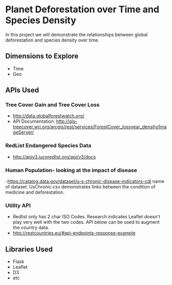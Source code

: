 # Planet Deforestation over Time and Species Density

In this project we will demonstrate the relationships between global deforestation and species density over time.

## Dimensions to Explore
 - Time
 - Geo
 


## APIs Used

### Tree Cover Gain and Tree Cover Loss
 - http://data.globalforestwatch.org/ 
 -  API Documentation:  http://gis-treecover.wri.org/arcgis/rest/services/ForestCover_lossyear_density/ImageServer/
### RedList Endangered Species Data
 - http://apiv3.iucnredlist.org/api/v3/docs
###  Human Population- looking at the impact of disease
 -https://catalog.data.gov/dataset/u-s-chronic-disease-indicators-cdi
 name of dataset. UsChronic.csv
 demonstrates links between the condition of medicine and deforestation.
 
### Utility API
 - Redlist only has 2 char ISO Codes.  Research indicates Leaflet doesn't play very well with the two codes.  API below can be used to augment the country data.
 -  http://restcountries.eu/#api-endpoints-response-example

  
## Libraries Used
 - Flask
 - Leaflet
 - D3
 - etc


